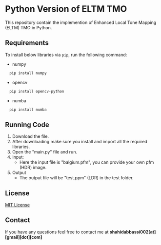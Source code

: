 # Python Version of ELTM TMO

This repository contain the implemention of Enhanced Local Tone Mapping (ELTM) TMO in Python.

## Requirements

To install below libraries via ``pip``, run the following command:

- numpy

```bash
  pip install numpy
```

- opencv

```bash
  pip install opencv-python
```

- numba

```bash
  pip install numba
```

## Running Code

1. Download the file.
2. After downloading make sure you install and import all the required libraries.
3. Open the "main.py" file and run.
4. Input:
   - Here the input file is "balgium.pfm", you can provide your own pfm (HDR) image.
5. Output
   - The output file will be "test.ppm" (LDR) in the test folder.

## License

[MIT License](LICENSE)

## Contact

If you have any questions feel free to contact me at **shahidabbassi002[at][gmail][dot][com]**
